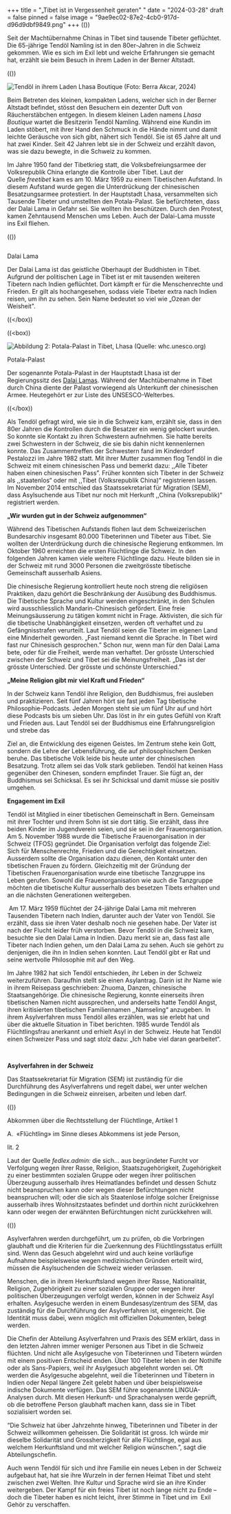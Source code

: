+++
title = "„Tibet ist in Vergessenheit geraten\" "
date = "2024-03-28"
draft = false
pinned = false
image = "9ae9ec02-87e2-4cb0-917d-d96d9dbf9849.png"
+++
((<lead>))

Seit der Machtübernahme Chinas in Tibet sind tausende Tibeter geflüchtet. Die 65-jährige Tendöl Namling ist in den 80er-Jahren in die Schweiz gekommen. Wie es sich im Exil lebt und welche Erfahrungen sie gemacht hat, erzählt sie beim Besuch in ihrem Laden in der Berner Altstadt.

((</lead>))

![Tendöl in ihrem Laden Lhasa Boutique (Foto: Berra Akcar, 2024)](924278ab-ab98-4e37-b13a-ab926bd3e705.jpeg)

Beim Betreten des kleinen, kompakten Ladens, welcher sich in der Berner Altstadt befindet, stösst den Besuchern ein dezenter Duft von Räucherstäbchen entgegen. In diesem kleinen Laden namens *Lhasa Boutique* wartet die Besitzerin Tendöl Namling. Während eine Kundin im Laden stöbert, mit ihrer Hand den Schmuck in die Hände nimmt und damit leichte Geräusche von sich gibt, nähert sich Tendöl. Sie ist 65 Jahre alt und hat zwei Kinder. Seit 42 Jahren lebt sie in der Schweiz und erzählt davon, was sie dazu bewegte, in die Schweiz zu kommen.

Im Jahre 1950 fand der Tibetkrieg statt, die Volksbefreiungsarmee der Volksrepublik China erlangte die Kontrolle über Tibet. Laut der Quelle *freetibet* kam es am 10. März 1959 zu einem Tibetischen Aufstand. In diesem Aufstand wurde gegen die Unterdrückung der chinesischen Besatzungsarmee protestiert. In der Hauptstadt Lhasa, versammelten sich Tausende Tibeter und umstellten den Potala-Palast. Sie befürchteten, dass der Dalai Lama in Gefahr sei. Sie wollten ihn beschützen. Durch den Protest, kamen Zehntausend Menschen ums Leben. Auch der Dalai-Lama musste ins Exil fliehen.



((<box>))

![]()

Dalai Lama

Der Dalai Lama ist das geistliche Oberhaupt der Buddhisten in Tibet. Aufgrund der politischen Lage in Tibet ist er mit tausenden weiteren Tibetern nach Indien geflüchtet. Dort kämpft er für die Menschenrechte und Frieden. Er gilt als hochangesehen, sodass viele Tibeter extra nach Indien reisen, um ihn zu sehen. Sein Name bedeutet so viel wie „Ozean der Weisheit".

((</box))

((<box))

![Abbildung 2: Potala-Palast in Tibet, Lhasa (Quelle: whc.unesco.org)](aa0232f6-52d3-40ba-a17b-d1bebc41d81e.jpeg)

Potala-Palast

Der sogenannte Potala-Palast in der Hauptstadt Lhasa ist der Regierungssitz des [Dalai Lamas](<>). Während der Machtübernahme in Tibet durch China diente der Palast vorwiegend als Unterkunft der chinesischen Armee. Heutegehört er zur Liste des UNSESCO-Welterbes.

((</box))

Als Tendöl gefragt wird, wie sie in die Schweiz kam, erzählt sie, dass in den 80er Jahren die Kontrollen durch die Besatzer ein wenig gelockert wurden. So konnte sie Kontakt zu ihren Schwestern aufnehmen. Sie hatte bereits zwei Schwestern in der Schweiz, die sie bis dahin nicht kennenlernen konnte. Das Zusammentreffen der Schwestern fand im Kinderdorf Pestalozzi im Jahre 1982 statt. Mit ihrer Mutter zusammen flog Tendöl in die Schweiz mit einem chinesischen Pass und bemerkt dazu: ,,Alle Tibeter haben einen chinesischen Pass”. Früher konnten sich Tibeter in der Schweiz als ,,staatenlos“ oder mit ,,Tibet (Volksrepublik China)“ registrieren lassen. Im November 2014 entschied das Staatssekretariat für Migration (SEM), dass Asylsuchende aus Tibet nur noch mit Herkunft ,,China (Volksrepublik)“ registriert werden. 

**„Wir wurden gut in der Schweiz aufgenommen“**

Während des Tibetischen Aufstands flohen laut dem Schweizerischen Bundesarchiv insgesamt 80.000 Tibeterinnen und Tibeter aus Tibet. Sie wollten der Unterdrückung durch die chinesische Regierung entkommen. Im Oktober 1960 erreichten die ersten Flüchtlinge die Schweiz. In den folgenden Jahren kamen viele weitere Flüchtlinge dazu. Heute bilden sie in der Schweiz mit rund 3000 Personen die zweitgrösste tibetische Gemeinschaft ausserhalb Asiens.

Die chinesische Regierung kontrolliert heute noch streng die religiösen Praktiken, dazu gehört die Beschränkung der Ausübung des Buddhismus. Die Tibetische Sprache und Kultur werden eingeschränkt, in den Schulen wird ausschliesslich Mandarin-Chinesisch gefördert. Eine freie Meinungsäusserung zu tätigen kommt nicht in Frage. Aktivisten, die sich für die tibetische Unabhängigkeit einsetzen, werden oft verhaftet und zu Gefängnisstrafen verurteilt. Laut Tendöl seien die Tibeter im eigenen Land eine Minderheit geworden. „Fast niemand kennt die Sprache. In Tibet wird fast nur Chinesisch gesprochen.” Schon nur, wenn man für den Dalai Lama bete, oder für die Freiheit, werde man verhaftet. Der grösste Unterschied zwischen der Schweiz und Tibet sei die Meinungsfreiheit. „Das ist der grösste Unterschied. Der grösste und schönste Unterschied.”

**„Meine Religion gibt mir viel Kraft und Frieden“**

In der Schweiz kann Tendöl ihre Religion, den Buddhismus, frei ausleben und praktizieren. Seit fünf Jahren hört sie fast jeden Tag tibetische Philosophie-Podcasts. Jeden Morgen steht sie um fünf Uhr auf und hört diese Podcasts bis um sieben Uhr. Das löst in ihr ein gutes Gefühl von Kraft und Frieden aus. Laut Tendöl sei der Buddhismus eine Erfahrungsreligion und strebe das 

Ziel an, die Entwicklung des eigenen Geistes. Im Zentrum stehe kein Gott, sondern die Lehre der Lebensführung, die auf philosophischem Denken beruhe. Das tibetische Volk leide bis heute unter der chinesischen Besatzung. Trotz allem sei das Volk stark geblieben. Tendöl hat keinen Hass gegenüber den Chinesen, sondern empfindet Trauer. Sie fügt an, der Buddhismus sei Schicksal. Es sei ihr Schicksal und damit müsse sie positiv umgehen.

**Engagement im Exil**

Tendöl ist Mitglied in einer tibetischen Gemeinschaft in Bern. Gemeinsam mit ihrer Tochter und ihrem Sohn ist sie dort tätig. Sie erzählt, dass ihre beiden Kinder im Jugendverein seien, und sie sei in der Frauenorganisation. Am 5. November 1988 wurde die Tibetische Frauenorganisation in der Schweiz (TFOS) gegründet. Die Organisation verfolgt das folgende Ziel: Sich für Menschenrechte, Frieden und die Gerechtigkeit einsetzen. Ausserdem sollte die Organisation dazu dienen, den Kontakt unter den tibetischen Frauen zu fördern. Gleichzeitig mit der Gründung der Tibetischen Frauenorganisation wurde eine tibetische Tanzgruppe ins Leben gerufen. Sowohl die Frauenorganisation wie auch die Tanzgruppe möchten die tibetische Kultur ausserhalb des besetzen Tibets erhalten und an die nächsten Generationen weitergeben.

 Am 17. März 1959 flüchtet der 24-jährige Dalai Lama mit mehreren Tausenden Tibetern nach Indien, darunter auch der Vater von Tendöl. Sie erzählt, dass sie ihren Vater deshalb noch nie gesehen habe. Der Vater ist nach der Flucht leider früh verstorben. Bevor Tendöl in die Schweiz kam, besuchte sie den Dalai Lama in Indien. Dazu merkt sie an, dass fast alle Tibeter nach Indien gehen, um den Dalai Lama zu sehen. Auch sie gehört zu denjenigen, die ihn in Indien sehen konnten. Laut Tendöl gibt er Rat und seine wertvolle Philosophie mit auf den Weg.

Im Jahre 1982 hat sich Tendöl entschieden, ihr Leben in der Schweiz weiterzuführen. Daraufhin stellt sie einen Asylantrag. Darin ist ihr Name wie in ihrem Reisepass geschrieben: Zhuoma, Danzen, chinesische Staatsangehörige. Die chinesische Regierung, konnte einerseits ihren tibetischen Namen nicht aussprechen, und anderseits hatte Tendöl Angst, ihren kritisierten tibetischen Familiennamen ,,Namseling“ anzugeben. In ihrem Asylverfahren muss Tendöl alles erzählen, was sie erlebt hat und über die aktuelle Situation in Tibet berichten. 1985 wurde Tendöl als Flüchtlingsfrau anerkannt und erhielt Asyl in der Schweiz. Heute hat Tendöl einen Schweizer Pass und sagt stolz dazu: „Ich habe viel daran gearbeitet“.

 

**Asylverfahren in der Schweiz**

Das Staatssekretariat für Migration (SEM) ist zuständig für die Durchführung des Asylverfahrens und regelt dabei, wer unter welchen Bedingungen in die Schweiz einreisen, arbeiten und leben darf.

((<box>))

Abkommen über die Rechtsstellung der Flüchtlinge, Artikel 1

A.  «Flüchtling» im Sinne dieses Abkommens ist jede Person,

lit. 2 

Laut der Quelle *fedlex.admin:* die sich... aus begründeter Furcht vor Verfolgung wegen ihrer Rasse, Religion, Staatszugehörigkeit, Zugehörigkeit zu einer bestimmten sozialen Gruppe oder wegen ihrer politischen Überzeugung ausserhalb ihres Heimatlandes befindet und dessen Schutz nicht beanspruchen kann oder wegen dieser Befürchtungen nicht beanspruchen will; oder die sich als Staatenlose infolge solcher Ereignisse ausserhalb ihres Wohnsitzstaates befindet und dorthin nicht zurückkehren kann oder wegen der erwähnten Befürchtungen nicht zurückkehren will.

((</box>))

Asylverfahren werden durchgeführt, um zu prüfen, ob die Vorbringen glaubhaft und die Kriterien für die Zuerkennung des Flüchtlingsstatus erfüllt sind. Wenn das Gesuch abgelehnt wird und auch keine vorläufige Aufnahme beispielsweise wegen medizinischen Gründen erteilt wird, müssen die Asylsuchenden die Schweiz wieder verlassen.

Menschen, die in ihrem Herkunftsland wegen ihrer Rasse, Nationalität, Religion, Zugehörigkeit zu einer sozialen Gruppe oder wegen ihrer politischen Überzeugungen verfolgt werden, können in der Schweiz Asyl erhalten. Asylgesuche werden in einem Bundesasylzentrum des SEM, das zuständig für die Durchführung der Asylverfahren ist, eingereicht. Die Identität muss dabei, wenn möglich mit offiziellen Dokumenten, belegt werden. 

Die Chefin der Abteilung Asylverfahren und Praxis des SEM erklärt, dass in den letzten Jahren immer weniger Personen aus Tibet in die Schweiz flüchten. Und nicht alle Asylgesuche von Tibeterinnen und Tibetern würden mit einem positiven Entscheid enden. Über 100 Tibeter leben in der Nothilfe oder als Sans-Papiers, weil ihr Asylgesuch abgelehnt worden sei. Oft werden die Asylgesuche abgelehnt, weil die Tibeterinnen und Tibetern in Indien oder Nepal längere Zeit gelebt haben und über beispielsweise indische Dokumente verfügen. Das SEM führe sogenannte LINGUA-Analysen durch. Mit diesen Herkunft- und Sprachanalysen werde geprüft, ob die betroffene Person glaubhaft machen kann, dass sie in Tibet sozialisiert worden sei. 

“Die Schweiz hat über Jahrzehnte hinweg, Tibeterinnen und Tibeter in der Schweiz willkommen geheissen. Die Solidarität ist gross. Ich würde mir dieselbe Solidarität und Grossherzigkeit für alle Flüchtlinge, egal aus welchem Herkunftsland und mit welcher Religion wünschen.”, sagt die Abteilungschefin. 

Auch wenn Tendöl für sich und ihre Familie ein neues Leben in der Schweiz aufgebaut hat, hat sie ihre Wurzeln in der fernen Heimat Tibet und steht zwischen zwei Welten. Ihre Kultur und Sprache wird sie an ihre Kinder weitergeben. Der Kampf für ein freies Tibet ist noch lange nicht zu Ende – doch die Tibeter haben es nicht leicht, ihrer Stimme in Tibet und im  Exil Gehör zu verschaffen.